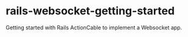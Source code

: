 # rails-websocket-getting-started
Getting started with Rails ActionCable to implement a Websocket app.
